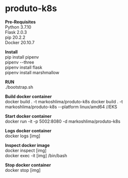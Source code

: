 # produto-k8s

**Pre-Requisites** <br />
Python 3.7.10 <br />
Flask 2.0.3 <br />
pip 20.2.2 <br />
Docker 20.10.7

**Install** <br />
pip install pipenv <br />
pipenv --three <br />
pipenv install flask <br />
pipenv install marshmallow

**RUN** <br />
./bootstrap.sh
    
**Build docker container** <br />
docker build . -t markoshlima/produto-k8s
docker build . -t markoshlima/produto-k8s --platform linux/amd64 //EKS

**Start docker container** <br />
docker run -it -p 5002:8080 -d markoshlima/produto-k8s

**Logs docker container** <br />
docker logs [img]

**Inspect docker image** <br />
docker inspect [img] <br />
docker exec -it [img] /bin/bash

**Stop docker container** <br />
docker stop [img]